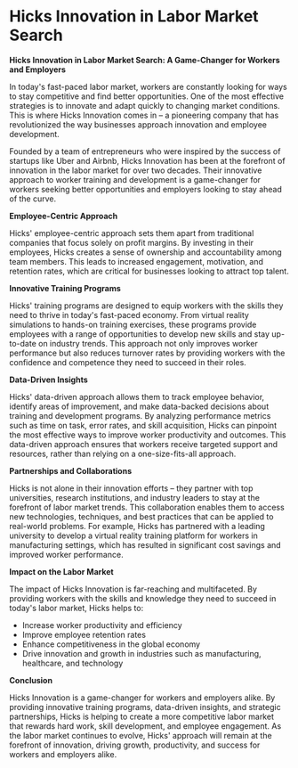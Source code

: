 # Hicks Innovation in Labor Market Search

**Hicks Innovation in Labor Market Search: A Game-Changer for Workers and Employers**

In today's fast-paced labor market, workers are constantly looking for ways to stay competitive and find better opportunities. One of the most effective strategies is to innovate and adapt quickly to changing market conditions. This is where Hicks Innovation comes in – a pioneering company that has revolutionized the way businesses approach innovation and employee development.

Founded by a team of entrepreneurs who were inspired by the success of startups like Uber and Airbnb, Hicks Innovation has been at the forefront of innovation in the labor market for over two decades. Their innovative approach to worker training and development is a game-changer for workers seeking better opportunities and employers looking to stay ahead of the curve.

**Employee-Centric Approach**

Hicks' employee-centric approach sets them apart from traditional companies that focus solely on profit margins. By investing in their employees, Hicks creates a sense of ownership and accountability among team members. This leads to increased engagement, motivation, and retention rates, which are critical for businesses looking to attract top talent.

**Innovative Training Programs**

Hicks' training programs are designed to equip workers with the skills they need to thrive in today's fast-paced economy. From virtual reality simulations to hands-on training exercises, these programs provide employees with a range of opportunities to develop new skills and stay up-to-date on industry trends. This approach not only improves worker performance but also reduces turnover rates by providing workers with the confidence and competence they need to succeed in their roles.

**Data-Driven Insights**

Hicks' data-driven approach allows them to track employee behavior, identify areas of improvement, and make data-backed decisions about training and development programs. By analyzing performance metrics such as time on task, error rates, and skill acquisition, Hicks can pinpoint the most effective ways to improve worker productivity and outcomes. This data-driven approach ensures that workers receive targeted support and resources, rather than relying on a one-size-fits-all approach.

**Partnerships and Collaborations**

Hicks is not alone in their innovation efforts – they partner with top universities, research institutions, and industry leaders to stay at the forefront of labor market trends. This collaboration enables them to access new technologies, techniques, and best practices that can be applied to real-world problems. For example, Hicks has partnered with a leading university to develop a virtual reality training platform for workers in manufacturing settings, which has resulted in significant cost savings and improved worker performance.

**Impact on the Labor Market**

The impact of Hicks Innovation is far-reaching and multifaceted. By providing workers with the skills and knowledge they need to succeed in today's labor market, Hicks helps to:

* Increase worker productivity and efficiency
* Improve employee retention rates
* Enhance competitiveness in the global economy
* Drive innovation and growth in industries such as manufacturing, healthcare, and technology

**Conclusion**

Hicks Innovation is a game-changer for workers and employers alike. By providing innovative training programs, data-driven insights, and strategic partnerships, Hicks is helping to create a more competitive labor market that rewards hard work, skill development, and employee engagement. As the labor market continues to evolve, Hicks' approach will remain at the forefront of innovation, driving growth, productivity, and success for workers and employers alike.
